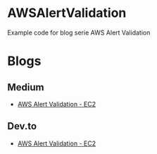 # AWSAlertValidation

Example code for blog serie AWS Alert Validation

# Blogs

## Medium

- [AWS Alert Validation - EC2](https://medium.com/aws-specialists/aws-alert-validation-ec2-f5d141979e53)

## Dev.to

- [AWS Alert Validation - EC2](https://dev.to/aws-builders/aws-alert-validation-ec2-45bn)
